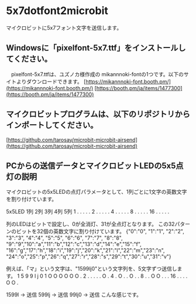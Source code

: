 # 5x7dotfont2microbit
マイクロビットに5x7フォント文字を送信します。

## Windowsに「pixelfont-5x7.ttf」をインストールしてください。
　pixelfont-5x7.ttfは、ユズノカ様作成の mikannnoki-fontの1つです。以下のサイトよりダウンロードできます。
[https://mikannnoki-font.booth.pm/](https://mikannnoki-font.booth.pm/)
[https://booth.pm/ja/items/1477300](https://booth.pm/ja/items/1477300)

## マイクロビットプログラムは、以下のリポジトリからインポートしてください。
[https://github.com/tarosay/microbit-microbit-airsend](https://github.com/tarosay/microbit-microbit-airsend)

## PCからの送信データとマイクロビットLEDの5x5点灯の説明
マイクロビットの5x5LEDの点灯パラメータとして、1列ごとに1文字の英数文字を割り付けています。

5x5LED
  1列 2列 3列 4列 5列
1  .   .   .   .   .
2  .   .   .   .   .
4  .   .   .   .   .
8  .   .   .   .   .
16 .   .   .   .   .

列のLEDはビットで設定し、0が全消灯、31が全点灯となります。
この32パターンのビットを32個の英数文字に割り付けています。
{"0":"0", "1":"1", "2":"2", "3":"3", "4":"4", "5":"5", "6":"6", "7":"7",
 "8":"8", "9":"9","10":"a","11":"b","12":"c","13":"d","14":"e","15":"f",
"16":"g","17":"h","18":"i","19":"j","20":"k","21":"l","22":"m","23":"n",
"24":"o","25":"p","26":"q","27":"r","28":"s","29":"t","30":"u","31":"v"}

例えば、「マ」という文字は、"1599lj0"という文字列を、5文字ずつ送信します。
   1 5 9 9 l j 0
1  O O O O O O .
2  . . . . . O .
4  . O . . O . .
8  . . O O . . .
16 . . . . O O .

1599l → 送信
599lj → 送信
99lj0 → 送信
こんな感じです。

